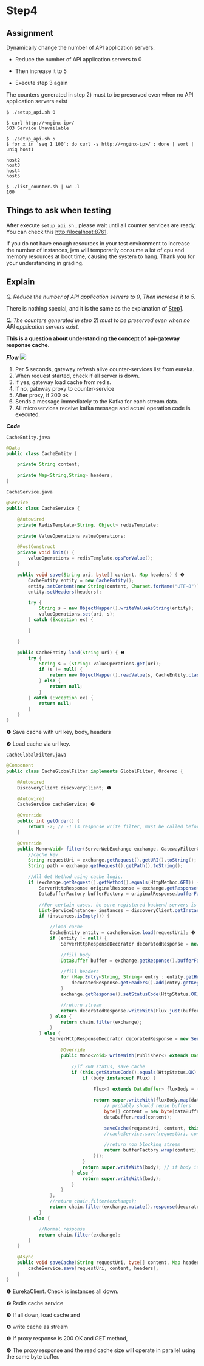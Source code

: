 # Step4

## Assignment

Dynamically change the number of API application servers:

- Reduce the number of API application servers to 0

- Then increase it to 5

- Execute step 3 again

The counters generated in step 2) must to be preserved even when no API application servers exist

```shell
$ ./setup_api.sh 0

$ curl http://<nginx-ip>/
503 Service Unavailable

$ ./setup_api.sh 5
$ for x in `seq 1 100`; do curl -s http://<nginx-ip>/ ; done | sort | uniq host1

host2
host3
host4
host5

$ ./list_counter.sh | wc -l
100
```

## Things to ask when testing

After execute `setup_api.sh` , please wait until all counter services are ready. 
You can check this [http://localhost:8761](http://localhost:8761).

If you do not have enough resources in your test environment to increase the number of instances, jvm will temporarily consume a lot of cpu and memory resources at boot time, causing the system to hang.
Thank you for your understanding in grading.

## Explain

*Q. Reduce the number of API application servers to 0, Then increase it to 5.*

There is nothing special, and it is the same as the explanation of [Step1](Step1.md).

*Q. The counters generated in step 2) must to be preserved even when no API application servers exist.*

**This is a question about understanding the concept of api-gateway response cache.**

***Flow***
![](image/cache.png) 

1. Per 5 seconds, gateway refresh alive counter-services list from eureka.
2. When request started, check if all server is down.
3. If yes, gateway load cache from redis.
4. If no, gateway proxy to counter-service
5. After proxy, if 200 ok
3. Sends a message immediately to the Kafka for each stream data.
4. All microservices receive kafka message and actual operation code is executed.

***Code***

`CacheEntity.java`

```java
@Data
public class CacheEntity {

    private String content;

    private Map<String,String> headers;
}    
```


`CacheService.java`

```java
@Service
public class CacheService {

    @Autowired
    private RedisTemplate<String, Object> redisTemplate;

    private ValueOperations valueOperations;

    @PostConstruct
    private void init() {
        valueOperations = redisTemplate.opsForValue();
    }

    public void save(String uri, byte[] content, Map headers) { ❶
        CacheEntity entity = new CacheEntity();
        entity.setContent(new String(content, Charset.forName("UTF-8")));
        entity.setHeaders(headers);

        try {
            String s = new ObjectMapper().writeValueAsString(entity);
            valueOperations.set(uri, s);
        } catch (Exception ex) {

        }

    }

    public CacheEntity load(String uri) { ❷
        try {
            String s = (String) valueOperations.get(uri);
            if (s != null) {
                return new ObjectMapper().readValue(s, CacheEntity.class);
            } else {
                return null;
            }
        } catch (Exception ex) {
            return null;
        }
    }
}
```

❶ Save cache with url key, body, headers

❷ Load cache via url key.

`CacheGlobalFilter.java`

```java
@Component
public class CacheGlobalFilter implements GlobalFilter, Ordered {

    @Autowired
    DiscoveryClient discoveryClient; ❶

    @Autowired
    CacheService cacheService; ❷

    @Override
    public int getOrder() {
        return -2; // -1 is response write filter, must be called before that
    }

    @Override
    public Mono<Void> filter(ServerWebExchange exchange, GatewayFilterChain chain) {
        //cache key
        String requestUri = exchange.getRequest().getURI().toString();
        String path = exchange.getRequest().getPath().toString();

        //All Get Method using cache logic.
        if (exchange.getRequest().getMethod().equals(HttpMethod.GET)) {
            ServerHttpResponse originalResponse = exchange.getResponse();
            DataBufferFactory bufferFactory = originalResponse.bufferFactory();

            //For certain cases, be sure registered backend servers is 0 in Eureka.
            List<ServiceInstance> instances = discoveryClient.getInstances("counter-service"); ❶
            if (instances.isEmpty()) {

                //load cache
                CacheEntity entity = cacheService.load(requestUri); ❸
                if (entity != null) {
                    ServerHttpResponseDecorator decoratedResponse = new ServerHttpResponseDecorator(originalResponse);

                    //fill body
                    DataBuffer buffer = exchange.getResponse().bufferFactory().wrap(entity.getContent().getBytes(Charset.forName("UTF-8")));

                    //fill headers
                    for (Map.Entry<String, String> entry : entity.getHeaders().entrySet()) {
                        decoratedResponse.getHeaders().add(entry.getKey(), entry.getValue());
                    }
                    exchange.getResponse().setStatusCode(HttpStatus.OK);

                    //return stream
                    return decoratedResponse.writeWith(Flux.just(buffer)); ❹
                } else {
                    return chain.filter(exchange);
                }
            } else {
                ServerHttpResponseDecorator decoratedResponse = new ServerHttpResponseDecorator(originalResponse) {

                    @Override
                    public Mono<Void> writeWith(Publisher<? extends DataBuffer> body) {

                        //if 200 status, save cache
                        if (this.getStatusCode().equals(HttpStatus.OK) && path.length() > 1) { ❺
                            if (body instanceof Flux) {
                            
                                Flux<? extends DataBuffer> fluxBody = (Flux<? extends DataBuffer>) body;

                                return super.writeWith(fluxBody.map(dataBuffer -> { ❻
                                    // probably should reuse buffers
                                    byte[] content = new byte[dataBuffer.readableByteCount()];
                                    dataBuffer.read(content);

                                    saveCache(requestUri, content, this.getHeaders().toSingleValueMap());
                                    //cacheService.save(requestUri, content, this.getHeaders().toSingleValueMap());

                                    //return non blocking stream
                                    return bufferFactory.wrap(content);
                                }));
                            }
                            return super.writeWith(body); // if body is not a flux. never got there.
                        } else {
                            return super.writeWith(body);
                        }
                    }
                };
                //return chain.filter(exchange);
                return chain.filter(exchange.mutate().response(decoratedResponse).build()); // replace response with decorator
            }
        } else {

            //Normal response
            return chain.filter(exchange);
        }
    }

    @Async
    public void saveCache(String requestUri, byte[] content, Map headers) {
        cacheService.save(requestUri, content, headers);
    }
}
```

❶ EurekaClient. Check is instances all down.

❷ Redis cache service

❸ If all down, load cache and

❹ write cache as stream

❺ If proxy response is 200 OK and GET method,

❻ The proxy response and the read cache size will operate in parallel using the same byte buffer. 